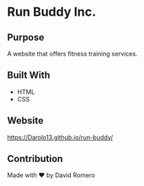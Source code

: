 # Run Buddy Inc.
## Purpose
A website that offers fitness training services.

## Built With
* HTML
* CSS

## Website
https://Darolo13.github.io/run-buddy/

## Contribution
Made with ❤️ by David Romero
